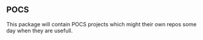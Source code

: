## POCS

This package will contain POCS projects which might their own repos some day
when they are usefull.
